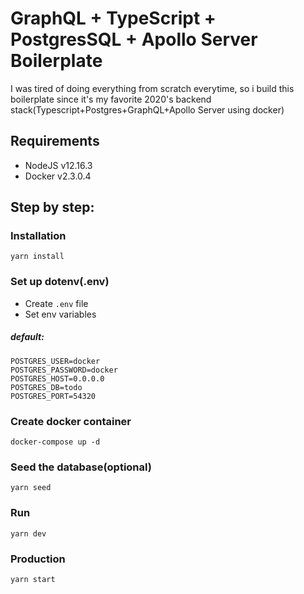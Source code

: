 # GraphQL + TypeScript + PostgresSQL + Apollo Server Boilerplate
I was tired of doing everything from scratch everytime, so i build this boilerplate since it's my favorite 2020's backend stack(Typescript+Postgres+GraphQL+Apollo Server using docker)

## Requirements
- NodeJS v12.16.3
- Docker v2.3.0.4

## Step by step:
### Installation 
`yarn install`
### Set up dotenv(.env)
- Create `.env` file
- Set env variables

##### default:
```
POSTGRES_USER=docker
POSTGRES_PASSWORD=docker
POSTGRES_HOST=0.0.0.0
POSTGRES_DB=todo
POSTGRES_PORT=54320
```

### Create docker container 
`docker-compose up -d`

### Seed the database(optional)
`yarn seed`

### Run
`yarn dev`

### Production
`yarn start`

